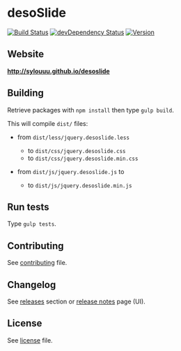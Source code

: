 # desoSlide 
[![Build Status](http://img.shields.io/travis/sylouuu/desoslide.svg?style=flat)](https://travis-ci.org/sylouuu/desoslide) [![devDependency Status](http://img.shields.io/david/dev/sylouuu/desoslide.svg?style=flat)](https://david-dm.org/sylouuu/desoslide#info=devDependencies)
[![Version](http://img.shields.io/github/release/sylouuu/desoslide.svg?style=flat)](https://github.com/sylouuu/desoslide/releases)

## Website

**http://sylouuu.github.io/desoslide**

## Building

Retrieve packages with `npm install` then type `gulp build`.

This will compile `dist/` files:

* from `dist/less/jquery.desoslide.less`
    * to `dist/css/jquery.desoslide.css`
    * to `dist/css/jquery.desoslide.min.css`

* from `dist/js/jquery.desoslide.js` to
    * to `dist/js/jquery.desoslide.min.js`

## Run tests

Type `gulp tests`.

## Contributing

See <a href="CONTRIBUTING.md">contributing</a> file.

## Changelog

See <a href="https://github.com/sylouuu/desoslide/releases">releases</a> section or <a href="http://sylouuu.github.io/desoslide/doc/release-notes.html">release notes</a> page (UI).

## License

See <a href="LICENSE.md">license</a> file.
